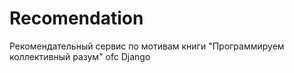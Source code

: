﻿Recomendation
=============
Рекомендательный сервис по мотивам книги "Программируем коллективный разум" ofc Django